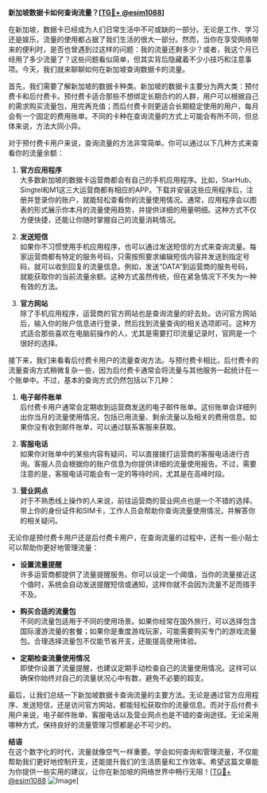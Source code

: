 **新加坡数据卡如何查询流量？[[TG💪+ @esim1088](https://t.me/s/esim1088)]**

在新加坡，数据卡已经成为人们日常生活中不可或缺的一部分。无论是工作、学习还是娱乐，流量的使用都占据了我们生活的很大一部分。然而，当你在享受网络带来的便利时，是否也曾遇到过这样的问题：我的流量还剩多少？或者，我这个月已经用了多少流量了？这些问题看似简单，但其实背后隐藏着不少小技巧和注意事项。今天，我们就来聊聊如何在新加坡查询数据卡的流量。

首先，我们需要了解新加坡的数据卡种类。新加坡的数据卡主要分为两大类：预付费卡和后付费卡。预付费卡适合那些不想绑定长期合约的人群，用户可以根据自己的需求购买流量包，用完再充值；而后付费卡则更适合长期稳定使用的用户，每月会有一个固定的费用账单。不同的卡种在查询流量的方式上可能会有所不同，但总体来说，方法大同小异。

对于预付费卡用户来说，查询流量的方法非常简单。你可以通过以下几种方式来查看你的流量余额：

1. **官方应用程序**  
   大多数新加坡的数据卡运营商都会有自己的手机应用程序。比如，StarHub、Singtel和M1这三大运营商都有相应的APP。下载并安装这些应用程序后，注册并登录你的账户，就能轻松查看你的流量使用情况。通常，应用程序会以图表的形式展示你本月的流量使用趋势，并提供详细的用量明细。这种方式不仅方便快捷，还能让你随时掌握自己的流量消耗情况。

2. **发送短信**  
   如果你不习惯使用手机应用程序，也可以通过发送短信的方式来查询流量。每家运营商都有特定的服务号码，只需按照要求编辑短信内容并发送到指定号码，就可以收到回复的流量信息。例如，发送“DATA”到运营商的服务号码，就能获取你的当前流量余额。这种方式虽然传统，但在紧急情况下不失为一种有效的方法。

3. **官方网站**  
   除了手机应用程序，运营商的官方网站也是查询流量的好去处。访问官方网站后，输入你的账户信息进行登录，然后找到流量查询的相关选项即可。这种方式适合那些喜欢在电脑前操作的人，尤其是需要打印流量记录时，官网是一个很好的选择。

接下来，我们来看看后付费卡用户的流量查询方法。与预付费卡相比，后付费卡的流量查询方式稍微复杂一些，因为后付费卡通常会将流量与其他服务一起统计在一个账单中。不过，基本的查询方式仍然包括以下几种：

1. **电子邮件账单**  
   后付费卡用户通常会定期收到运营商发送的电子邮件账单。这份账单会详细列出你当月的流量使用情况，包括已用流量、剩余流量以及相关的费用信息。如果你没有收到邮件账单，可以通过联系客服来获取。

2. **客服电话**  
   如果你对账单中的某些内容有疑问，可以直接拨打运营商的客服电话进行咨询。客服人员会根据你的账户信息为你提供详细的流量使用报告。不过，需要注意的是，客服电话可能会有一定的等待时间，尤其是在高峰时段。

3. **营业网点**  
   对于不熟悉线上操作的人来说，前往运营商的营业网点也是一个不错的选择。带上你的身份证件和SIM卡，工作人员会帮助你查询流量使用情况，并解答你的相关疑问。

无论你是预付费卡用户还是后付费卡用户，在查询流量的过程中，还有一些小贴士可以帮助你更好地管理流量：

- **设置流量提醒**  
  许多运营商都提供了流量提醒服务。你可以设定一个阈值，当你的流量接近这个值时，系统会自动发送提醒短信或通知，这样你就不会因为流量不足而措手不及。

- **购买合适的流量包**  
  不同的流量包适用于不同的使用场景。如果你经常在国外旅行，可以选择包含国际漫游流量的套餐；如果你是重度游戏玩家，可能需要购买专门的游戏流量包。合理选择流量包不仅能节省开支，还能提高使用体验。

- **定期检查流量使用情况**  
  即使你设置了流量提醒，也建议定期手动检查自己的流量使用情况。这样可以确保你始终对自己的流量状况心中有数，避免不必要的超支。

最后，让我们总结一下新加坡数据卡查询流量的主要方法。无论是通过官方应用程序、发送短信，还是访问官方网站，都能轻松获取你的流量信息。而对于后付费卡用户来说，电子邮件账单、客服电话以及营业网点也是不错的查询途径。无论采用哪种方式，保持良好的流量管理习惯都是必不可少的。

**结语**  
在这个数字化的时代，流量就像空气一样重要。学会如何查询和管理流量，不仅能帮助我们更好地控制开支，还能提升我们的生活质量和工作效率。希望这篇文章能为你提供一些实用的建议，让你在新加坡的网络世界中畅行无阻！[[TG💪+ @esim1088](https://t.me/s/esim1088) ![Image](https://i.postimg.cc/4NQfJmqS/Snipaste-2025-05-13-00-14-12.png)]
